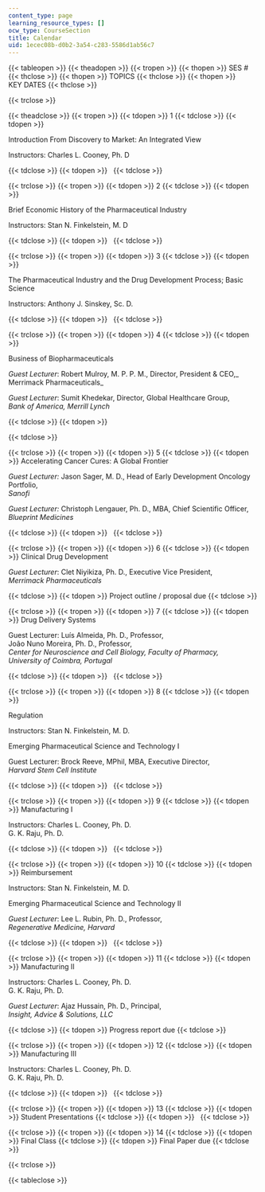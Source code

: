 ```yaml
---
content_type: page
learning_resource_types: []
ocw_type: CourseSection
title: Calendar
uid: 1ecec08b-d0b2-3a54-c283-5586d1ab56c7
---
```


{{< tableopen >}}
{{< theadopen >}}
{{< tropen >}}
{{< thopen >}}
SES #
{{< thclose >}}
{{< thopen >}}
TOPICS
{{< thclose >}}
{{< thopen >}}
KEY DATES
{{< thclose >}}

{{< trclose >}}

{{< theadclose >}}
{{< tropen >}}
{{< tdopen >}}
1
{{< tdclose >}}
{{< tdopen >}}


Introduction From Discovery to Market: An Integrated View

Instructors: Charles L. Cooney, Ph. D


{{< tdclose >}}
{{< tdopen >}}
 
{{< tdclose >}}

{{< trclose >}}
{{< tropen >}}
{{< tdopen >}}
2
{{< tdclose >}}
{{< tdopen >}}


Brief Economic History of the Pharmaceutical Industry

Instructors: Stan N. Finkelstein, M. D


{{< tdclose >}}
{{< tdopen >}}
 
{{< tdclose >}}

{{< trclose >}}
{{< tropen >}}
{{< tdopen >}}
3
{{< tdclose >}}
{{< tdopen >}}


The Pharmaceutical Industry and the Drug Development Process; Basic Science

Instructors: Anthony J. Sinskey, Sc. D.


{{< tdclose >}}
{{< tdopen >}}
 
{{< tdclose >}}

{{< trclose >}}
{{< tropen >}}
{{< tdopen >}}
4
{{< tdclose >}}
{{< tdopen >}}


Business of Biopharmaceuticals

_Guest Lecturer_: Robert Mulroy, M. P. P. M., Director, President & CEO,_  
Merrimack Pharmaceuticals_

_Guest Lecturer_: Sumit Khedekar, Director, Global Healthcare Group,  
_Bank of America, Merrill Lynch_


{{< tdclose >}}
{{< tdopen >}}



{{< tdclose >}}

{{< trclose >}}
{{< tropen >}}
{{< tdopen >}}
5
{{< tdclose >}}
{{< tdopen >}}
Accelerating Cancer Cures: A Global Frontier

_Guest Lecturer:_ Jason Sager, M. D., Head of Early Development Oncology Portfolio,  
_Sanofi_

_Guest Lecturer:_ Christoph Lengauer, Ph. D., MBA, Chief Scientific Officer,  
_Blueprint Medicines_


{{< tdclose >}}
{{< tdopen >}}
 
{{< tdclose >}}

{{< trclose >}}
{{< tropen >}}
{{< tdopen >}}
6
{{< tdclose >}}
{{< tdopen >}}
Clinical Drug Development

_Guest Lecturer_: Clet Niyikiza, Ph. D., Executive Vice President,  
_Merrimack Pharmaceuticals_


{{< tdclose >}}
{{< tdopen >}}
Project outline / proposal due
{{< tdclose >}}

{{< trclose >}}
{{< tropen >}}
{{< tdopen >}}
7
{{< tdclose >}}
{{< tdopen >}}
Drug Delivery Systems

Guest Lecturer: Luís Almeida, Ph. D., Professor,  
João Nuno Moreira, Ph. D., Professor,  
_Center for Neuroscience and Cell Biology, Faculty of Pharmacy,  
University of Coimbra, Portugal_


{{< tdclose >}}
{{< tdopen >}}
 
{{< tdclose >}}

{{< trclose >}}
{{< tropen >}}
{{< tdopen >}}
8
{{< tdclose >}}
{{< tdopen >}}


Regulation

Instructors: Stan N. Finkelstein, M. D.

Emerging Pharmaceutical Science and Technology I

Guest Lecturer: Brock Reeve, MPhil, MBA, Executive Director,  
_Harvard Stem Cell Institute_


{{< tdclose >}}
{{< tdopen >}}
 
{{< tdclose >}}

{{< trclose >}}
{{< tropen >}}
{{< tdopen >}}
9
{{< tdclose >}}
{{< tdopen >}}
Manufacturing I

Instructors: Charles L. Cooney, Ph. D.  
G. K. Raju, Ph. D.


{{< tdclose >}}
{{< tdopen >}}
 
{{< tdclose >}}

{{< trclose >}}
{{< tropen >}}
{{< tdopen >}}
10
{{< tdclose >}}
{{< tdopen >}}
Reimbursement

Instructors: Stan N. Finkelstein, M. D.

Emerging Pharmaceutical Science and Technology II

_Guest Lecturer_: Lee L. Rubin, Ph. D., Professor,  
_Regenerative Medicine, Harvard_


{{< tdclose >}}
{{< tdopen >}}
 
{{< tdclose >}}

{{< trclose >}}
{{< tropen >}}
{{< tdopen >}}
11
{{< tdclose >}}
{{< tdopen >}}
Manufacturing II

Instructors: Charles L. Cooney, Ph. D.  
G. K. Raju, Ph. D.

_Guest Lecturer_: Ajaz Hussain, Ph. D., Principal,  
_Insight, Advice & Solutions, LLC_


{{< tdclose >}}
{{< tdopen >}}
Progress report due
{{< tdclose >}}

{{< trclose >}}
{{< tropen >}}
{{< tdopen >}}
12
{{< tdclose >}}
{{< tdopen >}}
Manufacturing III

Instructors: Charles L. Cooney, Ph. D.  
G. K. Raju, Ph. D.


{{< tdclose >}}
{{< tdopen >}}
 
{{< tdclose >}}

{{< trclose >}}
{{< tropen >}}
{{< tdopen >}}
13
{{< tdclose >}}
{{< tdopen >}}
Student Presentations
{{< tdclose >}}
{{< tdopen >}}
 
{{< tdclose >}}

{{< trclose >}}
{{< tropen >}}
{{< tdopen >}}
14
{{< tdclose >}}
{{< tdopen >}}
Final Class
{{< tdclose >}}
{{< tdopen >}}
Final Paper due
{{< tdclose >}}

{{< trclose >}}

{{< tableclose >}}